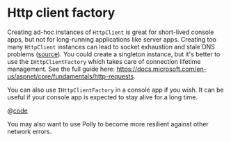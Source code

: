# Http client factory

Creating ad-hoc instances of `HttpClient` is great for short-lived console apps, but not for long-running applications like server apps. Creating too many `HttpClient` instances can lead to socket exhaustion and stale DNS problems ([source](https://learn.microsoft.com/en-us/dotnet/fundamentals/networking/http/httpclient-guidelines)). You could create a singleton instance, but it's better to use the `IHttpClientFactory` which takes care of connection lifetime management. See the full guide here: <https://docs.microsoft.com/en-us/aspnet/core/fundamentals/http-requests>.

You can also use `IHttpClientFactory` in a console app if you wish. It can be useful if your console app is expected to stay alive for a long time.

@[code](../../samples/HttpClientFactoryUsage/Program.cs)

You may also want to use Polly to become more resilient against other network errors.
